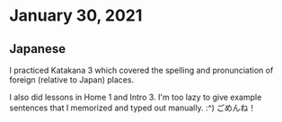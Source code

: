 # January 30, 2021

## Japanese

I practiced Katakana 3 which covered the spelling and pronunciation of foreign (relative to Japan) places.

I also did lessons in Home 1 and Intro 3. I'm too lazy to give example sentences that I memorized and typed out manually. :\^) ごめんね！
